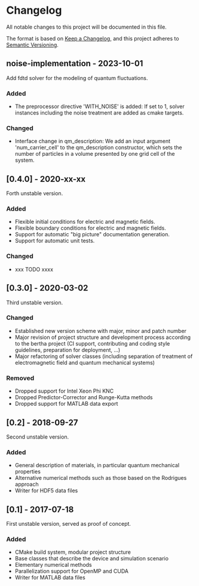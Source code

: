 # Changelog

All notable changes to this project will be documented in this file.

The format is based on
[Keep a Changelog](https://keepachangelog.com/en/1.0.0/),
and this project adheres to
[Semantic Versioning](https://semver.org/spec/v2.0.0.html).

## noise-implementation - 2023-10-01

Add fdtd solver for the modeling of quantum fluctuations.

### Added
- The preprocessor directive 'WITH_NOISE' is added: If set to 1,
  solver instances including the noise treatment are added as cmake targets.

### Changed
- Interface change in qm_description: We add an input argument 
  'num_carrier_cell' to the qm_description constructor, which sets the 
   number of particles in a volume presented by one grid cell of the system.

## [0.4.0] - 2020-xx-xx

Forth unstable version.

### Added
 - Flexible initial conditions for electric and magnetic fields.
 - Flexible boundary conditions for electric and magnetic fields.
 - Support for automatic "big picture" documentation generation.
 - Support for automatic unit tests.

### Changed
 - xxx TODO xxxx

## [0.3.0] - 2020-03-02

Third unstable version.

### Changed
 - Established new version scheme with major, minor and patch number
 - Major revision of project structure and development process according to
   the bertha project (CI support, contributing and coding style guidelines,
   preparation for deployment, ...)
 - Major refactoring of solver classes (including separation of treatment
   of electromagnetic field and quantum mechanical systems)

### Removed
 - Dropped support for Intel Xeon Phi KNC
 - Dropped Predictor-Corrector and Runge-Kutta methods
 - Dropped support for MATLAB data export

## [0.2] - 2018-09-27

Second unstable version.

### Added
 - General description of materials, in particular quantum mechanical
   properties
 - Alternative numerical methods such as those based on the Rodrigues approach
 - Writer for HDF5 data files

## [0.1] - 2017-07-18

First unstable version, served as proof of concept.

### Added
 - CMake build system, modular project structure
 - Base classes that describe the device and simulation scenario
 - Elementary numerical methods
 - Parallelization support for OpenMP and CUDA
 - Writer for MATLAB data files
